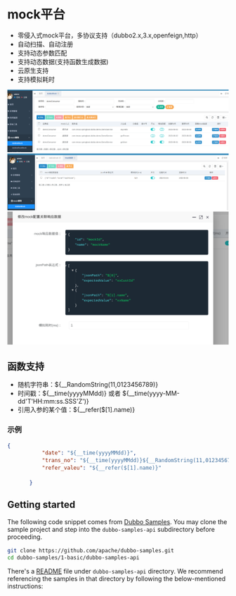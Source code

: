 # mock平台

* 零侵入式mock平台，多协议支持（dubbo2.x,3.x,openfeign,http）
* 自动扫描、自动注册
* 支持动态参数匹配
* 支持动态数据(支持函数生成数据)
* 云原生支持
* 支持模拟耗时


![自动注册dubbo服务](./asset/dubbo_mock.png)
![mock数据](./asset/data.png)
![根据jsonpath匹配数据](./asset/jsonpath.png)


## 函数支持

* 随机字符串：${__RandomString(11,0123456789)}
* 时间戳：${__time(yyyyMMdd)}  或者 ${__time(yyyy-MM-dd'T'HH:mm:ss.SSS'Z')}
* 引用入参的某个值：${__refer($[1].name)}


### 示例
```json
{
           "date": "${__time(yyyyMMdd)}",
           "trans_no": "${__time(yyyyMMdd)}${__RandomString(11,0123456789)}A",
           "refer_valeu": "${__refer($[1].name)}"
        
       }
```



## Getting started

The following code snippet comes from [Dubbo Samples](https://github.com/apache/dubbo-samples.git). You may clone the sample project and step into the `dubbo-samples-api` subdirectory before proceeding.

```bash
git clone https://github.com/apache/dubbo-samples.git
cd dubbo-samples/1-basic/dubbo-samples-api
```

There's a [README](https://github.com/apache/dubbo-samples/blob/389cd612f1ea57ee6e575005b32f195c442c35a2/1-basic/dubbo-samples-api/README.md) file under `dubbo-samples-api` directory. We recommend referencing the samples in that directory by following the below-mentioned instructions: 


